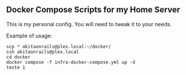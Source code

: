 ## Docker Compose Scripts for my Home Server

This is my personal config. You will need to tweak it to your needs.

Example of usage:

```
scp * akitaonrails@plex.local:~/docker/
ssh akitaonrails@plex.local
cd docker
docker compose -f infra-docker-compose.yml up -d
teste 1

```

